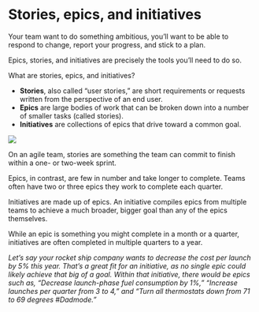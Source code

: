 # Stories, epics, and initiatives

Your team want to do something ambitious, you’ll want to be able to respond to change, report your progress, and stick to a plan.

Epics, stories, and initiatives are precisely the tools you’ll need to do so.

What are stories, epics, and initiatives?
- **Stories**, also called “user stories,” are short requirements or requests written from the perspective of an end user.
- **Epics** are large bodies of work that can be broken down into a number of smaller tasks (called stories).
- **Initiatives** are collections of epics that drive toward a common goal.

![](https://wac-cdn.atlassian.com/dam/jcr:13ba76bb-1f6e-492a-be58-ea926acde208/Screen%20Shot%202021-08-04%20at%204.20.27%20PM.png?cdnVersion=1746)

On an agile team, stories are something the team can commit to finish within a one- or two-week sprint.

Epics, in contrast, are few in number and take longer to complete. Teams often have two or three epics they work to complete each quarter.

Initiatives are made up of epics. An initiative compiles epics from multiple teams to achieve a much broader, bigger goal than any of the epics themselves. 

While an epic is something you might complete in a month or a quarter, initiatives are often completed in multiple quarters to a year.

*Let’s say your rocket ship company wants to decrease the cost per launch by 5% this year. That’s a great fit for an initiative, as no single epic could likely achieve that big of a goal. Within that initiative, there would be epics such as, “Decrease launch-phase fuel consumption by 1%,” “Increase launches per quarter from 3 to 4,” and “Turn all thermostats down from 71 to 69 degrees #Dadmode.”*

